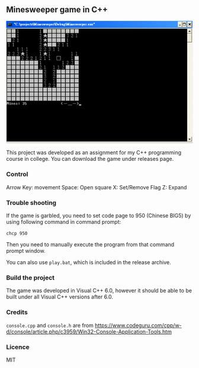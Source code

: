 ## Minesweeper game in C++
![Mine sweeper](screenshot.png?raw=true)

This project was developed as an assignment for my C++ programming course in college. You can download the game under releases page.

### Control
Arrow Key: movement
Space: Open square
X: Set/Remove Flag
Z: Expand

### Trouble shooting

If the game is garbled, you need to set code page to 950 (Chinese BIG5) by using following command in command prompt:
```
chcp 950
```

Then you need to manually execute the program from that command prompt window.

You can also use `play.bat`, which is included in the release archive.

### Build the project

The game was developed in Visual C++ 6.0, however it should be able to be built under all Visual C++ versions after 6.0.

### Credits
`console.cpp` and `console.h` are from https://www.codeguru.com/cpp/w-d/console/article.php/c3959/Win32-Console-Application-Tools.htm

### Licence
MIT